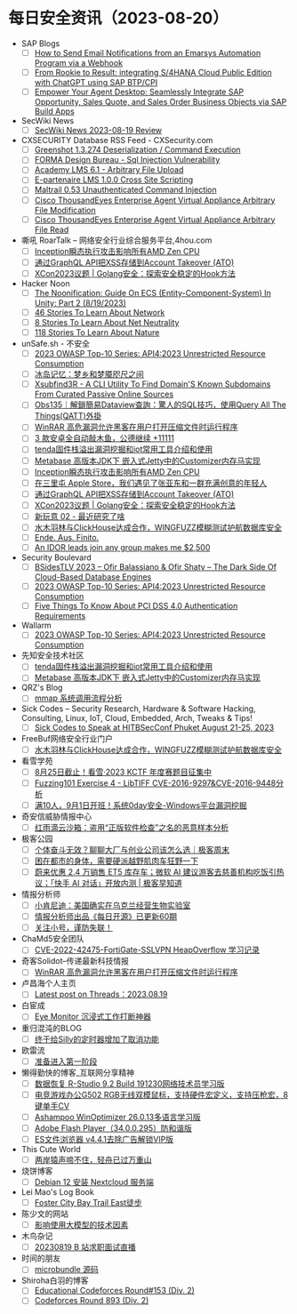 # 每日安全资讯（2023-08-20）

- SAP Blogs
  - [ ] [How to Send Email Notifications from an Emarsys Automation Program via a Webhook](https://blogs.sap.com/2023/08/19/how-to-send-email-notifications-from-an-emarsys-automation-program-via-a-webhook/)
  - [ ] [From Rookie to Result: integrating S/4HANA Cloud Public Edition with ChatGPT using SAP BTP/CPI](https://blogs.sap.com/2023/08/19/from-rookie-to-result-integrating-s-4hana-cloud-public-edition-with-chatgpt-using-sap-btp-cpi/)
  - [ ] [Empower Your Agent Desktop: Seamlessly Integrate SAP Opportunity, Sales Quote, and Sales Order Business Objects via SAP Build Apps](https://blogs.sap.com/2023/08/19/integrate-sap-functions-like-opportunity-management-sales-quote-creation-and-sales-order-processing-into-the-agent-desktop-via-sap-build-apps/)
- SecWiki News
  - [ ] [SecWiki News 2023-08-19 Review](http://www.sec-wiki.com/?2023-08-19)
- CXSECURITY Database RSS Feed - CXSecurity.com
  - [ ] [Greenshot 1.3.274 Deserialization / Command Execution](https://cxsecurity.com/issue/WLB-2023080079)
  - [ ] [FORMA Design Bureau - Sql Injection Vulnerability](https://cxsecurity.com/issue/WLB-2023080078)
  - [ ] [Academy LMS 6.1 - Arbitrary File Upload](https://cxsecurity.com/issue/WLB-2023080077)
  - [ ] [E-partenaire LMS 1.0.0 Cross Site Scripting](https://cxsecurity.com/issue/WLB-2023080076)
  - [ ] [Maltrail 0.53 Unauthenticated Command Injection](https://cxsecurity.com/issue/WLB-2023080075)
  - [ ] [Cisco ThousandEyes Enterprise Agent Virtual Appliance Arbitrary File Modification](https://cxsecurity.com/issue/WLB-2023080074)
  - [ ] [Cisco ThousandEyes Enterprise Agent Virtual Appliance Arbitrary File Read](https://cxsecurity.com/issue/WLB-2023080073)
- 嘶吼 RoarTalk – 网络安全行业综合服务平台,4hou.com
  - [ ] [Inception瞬态执行攻击影响所有AMD Zen CPU](https://www.4hou.com/posts/EXXY)
  - [ ] [通过GraphQL API把XSS存储到Account Takeover (ATO)](https://www.4hou.com/posts/m00G)
  - [ ] [XCon2023议题 | Golang安全：探索安全稳定的Hook方法](https://www.4hou.com/posts/9ABB)
- Hacker Noon
  - [ ] [The Noonification: Guide On ECS (Entity-Component-System) In Unity: Part 2 (8/19/2023)](https://hackernoon.com/8-19-2023-noonification?source=rss)
  - [ ] [46 Stories To Learn About Network](https://hackernoon.com/46-stories-to-learn-about-network?source=rss)
  - [ ] [8 Stories To Learn About Net Neutrality](https://hackernoon.com/8-stories-to-learn-about-net-neutrality?source=rss)
  - [ ] [118 Stories To Learn About Nature](https://hackernoon.com/118-stories-to-learn-about-nature?source=rss)
- unSafe.sh - 不安全
  - [ ] [2023 OWASP Top-10 Series: API4:2023 Unrestricted Resource Consumption](https://buaq.net/go-174832.html)
  - [ ] [冰岛记忆：梦乡和梦魇咫尺之间](https://buaq.net/go-174831.html)
  - [ ] [Xsubfind3R - A CLI Utility To Find Domain'S Known Subdomains From Curated Passive Online Sources](https://buaq.net/go-174833.html)
  - [ ] [Obs135｜解鎖簡易Dataview查詢：驚人的SQL技巧，使用Query All The Things(QATT)外掛](https://buaq.net/go-174827.html)
  - [ ] [WinRAR 高危漏洞允许黑客在用户打开压缩文件时运行程序](https://buaq.net/go-174834.html)
  - [ ] [3 款安卓全自动敲木鱼，公德继续 +11111](https://buaq.net/go-174822.html)
  - [ ] [tenda固件栈溢出漏洞挖掘和iot常用工具介绍和使用](https://buaq.net/go-174824.html)
  - [ ] [Metabase 高版本JDK下 嵌入式Jetty中的Customizer内存马实现](https://buaq.net/go-174825.html)
  - [ ] [Inception瞬态执行攻击影响所有AMD Zen CPU](https://buaq.net/go-174820.html)
  - [ ] [在三里屯 Apple Store，我们遇见了张亚东和一群充满创意的年轻人](https://buaq.net/go-174819.html)
  - [ ] [通过GraphQL API把XSS存储到Account Takeover (ATO)](https://buaq.net/go-174815.html)
  - [ ] [XCon2023议题 | Golang安全：探索安全稳定的Hook方法](https://buaq.net/go-174816.html)
  - [ ] [新玩意 02 - 最近研究了啥](https://buaq.net/go-174817.html)
  - [ ] [水木羽林与ClickHouse达成合作，WINGFUZZ模糊测试护航数据库安全](https://buaq.net/go-174836.html)
  - [ ] [Ende. Aus. Finito.](https://buaq.net/go-174848.html)
  - [ ] [An IDOR leads join any group makes me $2,500](https://buaq.net/go-174802.html)
- Security Boulevard
  - [ ] [BSidesTLV 2023 – Ofir Balassiano & Ofir Shaty – The Dark Side Of Cloud-Based Database Engines](https://securityboulevard.com/2023/08/bsidestlv-2023-ofir-balassiano-ofir-shaty-the-dark-side-of-cloud-based-database-engines/)
  - [ ] [2023 OWASP Top-10 Series: API4:2023 Unrestricted Resource Consumption](https://securityboulevard.com/2023/08/2023-owasp-top-10-series-api42023-unrestricted-resource-consumption/)
  - [ ] [Five Things To Know About PCI DSS 4.0 Authentication Requirements](https://securityboulevard.com/2023/08/five-things-to-know-about-pci-dss-4-0-authentication-requirements/)
- Wallarm
  - [ ] [2023 OWASP Top-10 Series: API4:2023 Unrestricted Resource Consumption](https://lab.wallarm.com/api42023-unrestricted-resource-consumption/)
- 先知安全技术社区
  - [ ] [tenda固件栈溢出漏洞挖掘和iot常用工具介绍和使用](https://xz.aliyun.com/t/12793)
  - [ ] [Metabase 高版本JDK下 嵌入式Jetty中的Customizer内存马实现](https://xz.aliyun.com/t/12792)
- QRZ's Blog
  - [ ] [mmap 系统调用流程分析](https://5ec.top/post/2023-mmap-1/)
- Sick Codes – Security Research, Hardware & Software Hacking, Consulting, Linux, IoT, Cloud, Embedded, Arch, Tweaks & Tips!
  - [ ] [Sick Codes to Speak at HITBSecConf Phuket August 21-25, 2023](https://sick.codes/sick-codes-to-speak-at-hitbsecconf-phuket-august-21-25-2023/)
- FreeBuf网络安全行业门户
  - [ ] [水木羽林与ClickHouse达成合作，WINGFUZZ模糊测试护航数据库安全](https://www.freebuf.com/news/375467.html)
- 看雪学苑
  - [ ] [8月25日截止！看雪·2023 KCTF 年度赛题目征集中](https://mp.weixin.qq.com/s?__biz=MjM5NTc2MDYxMw==&mid=2458513713&idx=1&sn=935e4f0f2e585765154e60e7294631be&chksm=b18ec1bb86f948ad6ad8197f698856872b0dd593a5f3446f7c90fd158a80dac976f2b0aba20c&scene=58&subscene=0#rd)
  - [ ] [Fuzzing101 Exercise 4 - LibTIFF CVE-2016-9297&CVE-2016-9448分析](https://mp.weixin.qq.com/s?__biz=MjM5NTc2MDYxMw==&mid=2458513713&idx=2&sn=cad5fa8eaf17f525b1ef7e6b4b53a00d&chksm=b18ec1bb86f948ad847e9ed538f3c1f2780bf8314117555ec06dd10a85c35dbda575e7e7790c&scene=58&subscene=0#rd)
  - [ ] [满10人，9月1日开班！系统0day安全-Windows平台漏洞挖掘](https://mp.weixin.qq.com/s?__biz=MjM5NTc2MDYxMw==&mid=2458513713&idx=3&sn=35dd2369a3bdc8350a871fc6adf81abf&chksm=b18ec1bb86f948ad906cfd19eebf74901c2accfe80d83bcb3f63f4956b37bbac1b5593f579a0&scene=58&subscene=0#rd)
- 奇安信威胁情报中心
  - [ ] [红雨滴云沙箱：盗用“正版软件检查”之名的恶意样本分析](https://mp.weixin.qq.com/s?__biz=MzI2MDc2MDA4OA==&mid=2247507783&idx=1&sn=baecf32f1f5a89b02a17d3acca63253e&chksm=ea662830dd11a1266cc2a25bfa1f6aba321d823e31e9cbe438b2adda8863df85e2092cf81d3d&scene=58&subscene=0#rd)
- 极客公园
  - [ ] [个体奋斗无效？聊聊大厂与创业公司该怎么选｜极客周末](https://mp.weixin.qq.com/s?__biz=MTMwNDMwODQ0MQ==&mid=2653007515&idx=1&sn=d089ce46324e920e22c599a48bc93b5a&chksm=7e54d32d49235a3b193431d522231a027b2ee1be34a58146876aaf6dfcaa298e2265aa547a38&scene=58&subscene=0#rd)
  - [ ] [困在都市的身体，需要硬派越野肌肉车狂野一下](https://mp.weixin.qq.com/s?__biz=MTMwNDMwODQ0MQ==&mid=2653007514&idx=1&sn=93ed9caa7f917a574a6a5e00868150a3&chksm=7e54d32c49235a3a35a72430d0f71c144264cfed00f9a4f6c09259925db49799f485345bc586&scene=58&subscene=0#rd)
  - [ ] [蔚来优惠 2.4 万销售 ET5 库存车；微软 AI 建议游客去慈善机构吃饭引热议；「快手 AI 对话」开放内测 | 极客早知道](https://mp.weixin.qq.com/s?__biz=MTMwNDMwODQ0MQ==&mid=2653007492&idx=1&sn=80a164fea9b32d9c314466ed3c856ea6&chksm=7e54d33249235a2481fff134afdec9cb633c3daeb4397be0a2da8cebe47ed8514e50b6fc1a51&scene=58&subscene=0#rd)
- 情报分析师
  - [ ] [小肯尼迪：美国确实在乌克兰经营生物实验室](https://mp.weixin.qq.com/s?__biz=MzA3Mjc1MTkwOA==&mid=2650537013&idx=1&sn=c302f02178de1870550736ea4b57a53d&chksm=8716d27eb0615b6883142281bb8dbfe22caef88a3205519cf9a51a8d90c9a346301b76b50e12&scene=58&subscene=0#rd)
  - [ ] [情报分析师出品《每日开源》已更新60期](https://mp.weixin.qq.com/s?__biz=MzA3Mjc1MTkwOA==&mid=2650537013&idx=2&sn=f2437ea928fb77ce1259bc771e44ac4c&chksm=8716d27eb0615b68edab6af5bd576e4f133f481aca04a5bf6cf74d7ec866506cb4464d39f930&scene=58&subscene=0#rd)
  - [ ] [关注小号，谨防失联！](https://mp.weixin.qq.com/s?__biz=MzA3Mjc1MTkwOA==&mid=2650537013&idx=3&sn=8a7f7a1c806b2c88dbac7d611bea4285&chksm=8716d27eb0615b68e26d34e6b4536ac9e55fac89b96172d008dbaf5d748e3a82f2343ac9d2b6&scene=58&subscene=0#rd)
- ChaMd5安全团队
  - [ ] [CVE-2022-42475-FortiGate-SSLVPN HeapOverflow 学习记录](https://mp.weixin.qq.com/s?__biz=MzIzMTc1MjExOQ==&mid=2247509314&idx=1&sn=e37d29fb0e24cce3ba88fe0a9d88ba04&chksm=e89d8d9adfea048c6b33f9ab9e9726d684009303b381dc6bd6b0705db91d88bf0114d8990d54&scene=58&subscene=0#rd)
- 奇客Solidot–传递最新科技情报
  - [ ] [WinRAR 高危漏洞允许黑客在用户打开压缩文件时运行程序](https://www.solidot.org/story?sid=75841)
- 卢昌海个人主页
  - [ ] [Latest post on Threads：2023.08.19](https://www.changhai.org/articles/miscellaneous/eblog/202308.php#latest)
- 白宦成
  - [ ] [Eye Monitor 沉浸式工作打断神器](https://www.ixiqin.com/2023/08/20/eye-monitor-immersive-work-interruption-artifact/)
- 重归混沌的BLOG
  - [ ] [终于给Silly的定时器增加了取消功能](https://blog.gotocoding.com/archives/1831?utm_source=rss&utm_medium=rss&utm_campaign=%25e7%25bb%2588%25e4%25ba%258e%25e7%25bb%2599silly%25e7%259a%2584%25e5%25ae%259a%25e6%2597%25b6%25e5%2599%25a8%25e5%25a2%259e%25e5%258a%25a0%25e4%25ba%2586%25e5%258f%2596%25e6%25b6%2588%25e5%258a%259f%25e8%2583%25bd)
- 欧雷流
  - [ ] [准备进入第一阶段](https://ourai.ws/posts/ready-for-phase-one/)
- 懒得勤快的博客_互联网分享精神
  - [ ] [数据恢复 R-Studio 9.2 Build 191230网络技术员学习版](https://masuit.com/1538)
  - [ ] [电竞游戏办公G502 RGB无线双模鼠标，支持硬件宏定义，支持压枪宏，8键单手CV](https://masuit.com/1668)
  - [ ] [Ashampoo WinOptimizer 26.0.13多语言学习版](https://masuit.com/1225)
  - [ ] [Adobe Flash Player（34.0.0.295）防和谐版](https://masuit.com/1240)
  - [ ] [ES文件浏览器 v4.4.1去除广告解锁VIP版](https://masuit.com/1926)
- This Cute World
  - [ ] [两岸猿声啼不住，轻舟已过万重山](https://thiscute.world/posts/a-quarter-of-the-way-through-life/)
- 烧饼博客
  - [ ] [Debian 12 安装 Nextcloud 服务端](https://u.sb/debian-nextcloud/)
- Lei Mao's Log Book
  - [ ] [Foster City Bay Trail East徒步](https://leimao.github.io/life/Foster-City-Bay-Trail-East/)
- 陈少文的网站
  - [ ] [影响使用大模型的技术因素](https://www.chenshaowen.com/blog/the-key-factors-while-using-large-models.html)
- 木鸟杂记
  - [ ] [20230819 B 站求职面试直播](https://www.qtmuniao.com/2023/08/19/live-show-infra-interview/)
- 时间的朋友
  - [ ] [microbundle 源码](/posts/2023/08/microbundle/)
- Shiroha白羽的博客
  - [ ] [Educational Codeforces Round#153 (Div. 2)](http://example.com/2023/08/19/acm/EducationalCodeforcesRound153/)
  - [ ] [Codeforces Round 893 (Div. 2)](http://example.com/2023/08/19/acm/CodeforcesRound893(Div.%202)/)
